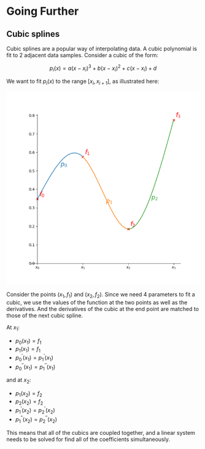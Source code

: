 # Going Further

## Cubic splines

Cubic splines are a popular way of interpolating data.  A cubic
polynomial is fit to 2 adjacent data samples.  Consider a cubic of the form:

$$p_i(x) = a (x-x_i)^3 + b(x - x_i)^2 + c (x-x_i) + d$$

We want to fit $p_i(x)$ to the range $[x_i, x_{i+1}]$, as illustrated here:

![example of 3 splines interpolating points](spline_example.png)

Consider the points $(x_1, f_1)$ and $(x_2, f_2)$.
Since we need 4
parameters to fit a cubic, we use the values of the function at the
two points as well as the derivatives.  And the derivatives of the
cubic at the end point are matched to those of the next cubic spline.

At $x_1$:

* $p_0(x_1) = f_1$
* $p_1(x_1) = f_1$
* $p_0^\prime(x_1) = p_1^\prime(x_1)$
* $p_0^{\prime\prime}(x_1) = p_1^{\prime\prime}(x_1)$

and at $x_2$:

* $p_1(x_2) = f_2$
* $p_2(x_2) = f_2$
* $p_1^\prime(x_2) = p_2^\prime(x_2)$
* $p_1^{\prime\prime}(x_2) = p_2^{\prime\prime}(x_2)$

This means that all of the cubics are coupled together, and a linear
system needs to be solved for find all of the coefficients simultaneously.

